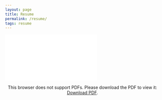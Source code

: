```yaml
---
layout: page
title: Resume
permalink: /resume/
tags: resume
---
```

<object style="text-align:center" data="../yash_resume.pdf" type="application/pdf" width="100%" height="700px">
    <embed src="../yash_resume.pdf" type="application/pdf">
        <p>This browser does not support PDFs. Please download the PDF to view it: <a href="../yash_resume.pdf">Download PDF</a>.</p>
    </embed>
</object>